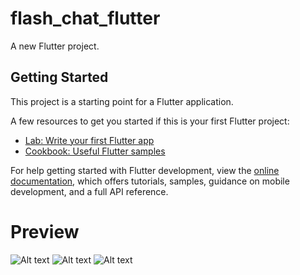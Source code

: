 # flash_chat_flutter

A new Flutter project.

## Getting Started

This project is a starting point for a Flutter application.

A few resources to get you started if this is your first Flutter project:

- [Lab: Write your first Flutter app](https://docs.flutter.dev/get-started/codelab)
- [Cookbook: Useful Flutter samples](https://docs.flutter.dev/cookbook)

For help getting started with Flutter development, view the
[online documentation](https://docs.flutter.dev/), which offers tutorials,
samples, guidance on mobile development, and a full API reference.

# Preview

![Alt text](https://i.imgur.com/L7BjPRF.png)
![Alt text](https://i.imgur.com/82Gx58H.png)
![Alt text](https://i.imgur.com/Byy84VC.png)
